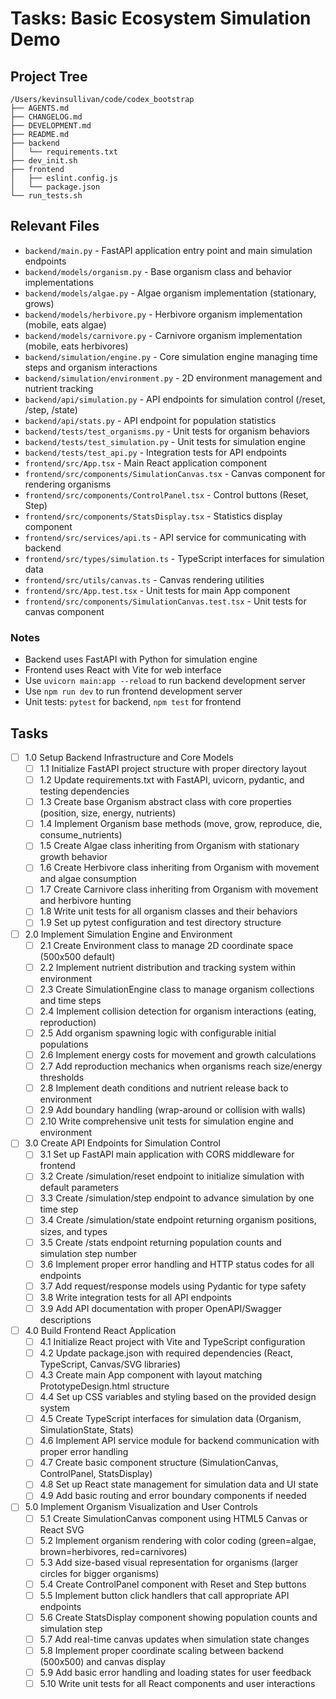 # Tasks: Basic Ecosystem Simulation Demo

## Project Tree
```
/Users/kevinsullivan/code/codex_bootstrap
├── AGENTS.md
├── CHANGELOG.md
├── DEVELOPMENT.md
├── README.md
├── backend
│   └── requirements.txt
├── dev_init.sh
├── frontend
│   ├── eslint.config.js
│   └── package.json
└── run_tests.sh
```

## Relevant Files

- `backend/main.py` - FastAPI application entry point and main simulation endpoints
- `backend/models/organism.py` - Base organism class and behavior implementations
- `backend/models/algae.py` - Algae organism implementation (stationary, grows)
- `backend/models/herbivore.py` - Herbivore organism implementation (mobile, eats algae)
- `backend/models/carnivore.py` - Carnivore organism implementation (mobile, eats herbivores)
- `backend/simulation/engine.py` - Core simulation engine managing time steps and organism interactions
- `backend/simulation/environment.py` - 2D environment management and nutrient tracking
- `backend/api/simulation.py` - API endpoints for simulation control (/reset, /step, /state)
- `backend/api/stats.py` - API endpoint for population statistics
- `backend/tests/test_organisms.py` - Unit tests for organism behaviors
- `backend/tests/test_simulation.py` - Unit tests for simulation engine
- `backend/tests/test_api.py` - Integration tests for API endpoints
- `frontend/src/App.tsx` - Main React application component
- `frontend/src/components/SimulationCanvas.tsx` - Canvas component for rendering organisms
- `frontend/src/components/ControlPanel.tsx` - Control buttons (Reset, Step)
- `frontend/src/components/StatsDisplay.tsx` - Statistics display component
- `frontend/src/services/api.ts` - API service for communicating with backend
- `frontend/src/types/simulation.ts` - TypeScript interfaces for simulation data
- `frontend/src/utils/canvas.ts` - Canvas rendering utilities
- `frontend/src/App.test.tsx` - Unit tests for main App component
- `frontend/src/components/SimulationCanvas.test.tsx` - Unit tests for canvas component

### Notes

- Backend uses FastAPI with Python for simulation engine
- Frontend uses React with Vite for web interface
- Use `uvicorn main:app --reload` to run backend development server
- Use `npm run dev` to run frontend development server
- Unit tests: `pytest` for backend, `npm test` for frontend

## Tasks

- [ ] 1.0 Setup Backend Infrastructure and Core Models
  - [ ] 1.1 Initialize FastAPI project structure with proper directory layout
  - [ ] 1.2 Update requirements.txt with FastAPI, uvicorn, pydantic, and testing dependencies
  - [ ] 1.3 Create base Organism abstract class with core properties (position, size, energy, nutrients)
  - [ ] 1.4 Implement Organism base methods (move, grow, reproduce, die, consume_nutrients)
  - [ ] 1.5 Create Algae class inheriting from Organism with stationary growth behavior
  - [ ] 1.6 Create Herbivore class inheriting from Organism with movement and algae consumption
  - [ ] 1.7 Create Carnivore class inheriting from Organism with movement and herbivore hunting
  - [ ] 1.8 Write unit tests for all organism classes and their behaviors
  - [ ] 1.9 Set up pytest configuration and test directory structure

- [ ] 2.0 Implement Simulation Engine and Environment
  - [ ] 2.1 Create Environment class to manage 2D coordinate space (500x500 default)
  - [ ] 2.2 Implement nutrient distribution and tracking system within environment
  - [ ] 2.3 Create SimulationEngine class to manage organism collections and time steps
  - [ ] 2.4 Implement collision detection for organism interactions (eating, reproduction)
  - [ ] 2.5 Add organism spawning logic with configurable initial populations
  - [ ] 2.6 Implement energy costs for movement and growth calculations
  - [ ] 2.7 Add reproduction mechanics when organisms reach size/energy thresholds
  - [ ] 2.8 Implement death conditions and nutrient release back to environment
  - [ ] 2.9 Add boundary handling (wrap-around or collision with walls)
  - [ ] 2.10 Write comprehensive unit tests for simulation engine and environment

- [ ] 3.0 Create API Endpoints for Simulation Control
  - [ ] 3.1 Set up FastAPI main application with CORS middleware for frontend
  - [ ] 3.2 Create /simulation/reset endpoint to initialize simulation with default parameters
  - [ ] 3.3 Create /simulation/step endpoint to advance simulation by one time step
  - [ ] 3.4 Create /simulation/state endpoint returning organism positions, sizes, and types
  - [ ] 3.5 Create /stats endpoint returning population counts and simulation step number
  - [ ] 3.6 Implement proper error handling and HTTP status codes for all endpoints
  - [ ] 3.7 Add request/response models using Pydantic for type safety
  - [ ] 3.8 Write integration tests for all API endpoints
  - [ ] 3.9 Add API documentation with proper OpenAPI/Swagger descriptions

- [ ] 4.0 Build Frontend React Application
  - [ ] 4.1 Initialize React project with Vite and TypeScript configuration
  - [ ] 4.2 Update package.json with required dependencies (React, TypeScript, Canvas/SVG libraries)
  - [ ] 4.3 Create main App component with layout matching PrototypeDesign.html structure
  - [ ] 4.4 Set up CSS variables and styling based on the provided design system
  - [ ] 4.5 Create TypeScript interfaces for simulation data (Organism, SimulationState, Stats)
  - [ ] 4.6 Implement API service module for backend communication with proper error handling
  - [ ] 4.7 Create basic component structure (SimulationCanvas, ControlPanel, StatsDisplay)
  - [ ] 4.8 Set up React state management for simulation data and UI state
  - [ ] 4.9 Add basic routing and error boundary components if needed

- [ ] 5.0 Implement Organism Visualization and User Controls
  - [ ] 5.1 Create SimulationCanvas component using HTML5 Canvas or React SVG
  - [ ] 5.2 Implement organism rendering with color coding (green=algae, brown=herbivores, red=carnivores)
  - [ ] 5.3 Add size-based visual representation for organisms (larger circles for bigger organisms)
  - [ ] 5.4 Create ControlPanel component with Reset and Step buttons
  - [ ] 5.5 Implement button click handlers that call appropriate API endpoints
  - [ ] 5.6 Create StatsDisplay component showing population counts and simulation step
  - [ ] 5.7 Add real-time canvas updates when simulation state changes
  - [ ] 5.8 Implement proper coordinate scaling between backend (500x500) and canvas display
  - [ ] 5.9 Add basic error handling and loading states for user feedback
  - [ ] 5.10 Write unit tests for all React components and user interactions

